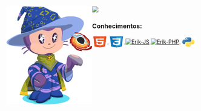 <h2 align="center"></h2>

<a href="https://github.com/erikpanicio">
  <img align="left" width="45%" src="images/Octocat.png">
</a>

<div align="left">
  <a href="https://github.com/erikpanici![image](https://user-images.githubusercontent.com/61640417/183312332-54e6bbe8-099c-4ef3-9caf-25ea35301771.png)
o">
    <img height="180em" src="https://github-readme-stats.vercel.app/api/top-langs/?username=erikpanicio&layout=compact&langs_count=7&theme=outrun"/>  
  </a>
</div> 

<div align="left">
  <h3>Conhecimentos:</h3>
</div>
<div style="display: inline_block" align="left">
  <a href="https://github.com/erikpanicio">
    <img align="center" alt="Erik-HTML" height="30" width="40" src="https://raw.githubusercontent.com/devicons/devicon/master/icons/html5/html5-original.svg">
    <img align="center" alt="Erik-CSS" height="30" width="40" src="https://raw.githubusercontent.com/devicons/devicon/master/icons/css3/css3-original.svg">
    <img align="center" alt="Erik-JS" height="30" width="40" src="https://cdn.jsdelivr.net/gh/devicons/devicon/icons/javascript/javascript-original.svg">
    <img align="center" alt = "Erik-PHP" height="30" width="40" src="https://cdn.jsdelivr.net/gh/devicons/devicon/icons/php/php-original.svg">
    <img align="center" alt="Erik-Python" height="30" width="40" src="https://raw.githubusercontent.com/devicons/devicon/master/icons/python/python-original.svg">
   <!--  <img align="center" alt = "Erik-MySQL" height="30" width="40" src="https://cdn.jsdelivr.net/gh/devicons/devicon/icons/mysql/mysql-original.svg"> -->
    
  </a>
</div>
